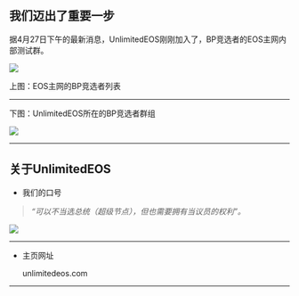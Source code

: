 ## 我们迈出了重要一步

据4月27日下午的最新消息，UnlimitedEOS刚刚加入了，BP竞选者的EOS主网内部测试群。

![](http://m.qpic.cn/psb?/V11hfwR52a5f1p/75NhOc*ILSMOfunUcQ5cSz8JTQhUgIBEkbPlU.zHSF4!/b/dDEBAAAAAAAA&bo=OASyCQAAAAARB7c!&rf=viewer_4)

上图：EOS主网的BP竞选者列表 
____
下图：UnlimitedEOS所在的BP竞选者群组

![](http://m.qpic.cn/psb?/V11hfwR52a5f1p/2gDuDLXf7q4wenK6jRBmWBx7ns8pKXbkgV5be.7UFGU!/b/dEIBAAAAAAAA&bo=oAU4BAAAAAARF7k!&rf=viewer_4)
____
## 关于UnlimitedEOS

 * 我们的口号

>_“可以不当选总统（超级节点），但也需要拥有当议员的权利”。_

![](http://m.qpic.cn/psb?/V11hfwR52a5f1p/9PObb4OMI1ZePlFaHlTK6n2kk5DtB.butqmaa45xcu8!/b/dDABAAAAAAAA&bo=gAc4BAAAAAADR9k!&rf=viewer_4&t=5)
____
* 主页网址

   unlimitedeos.com

____
